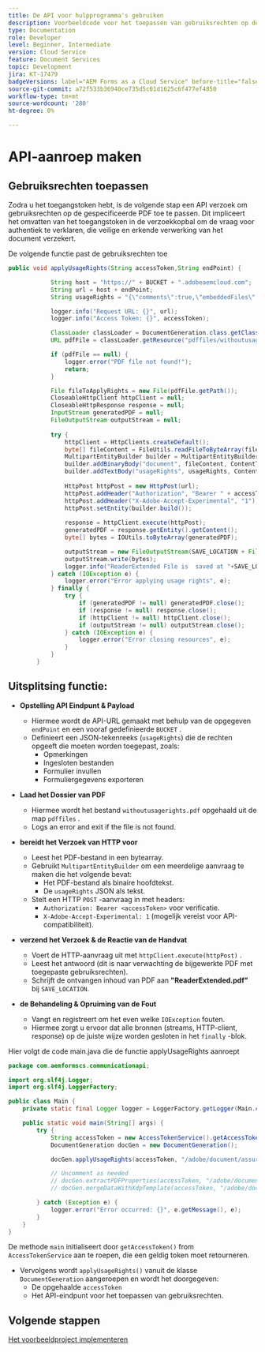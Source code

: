 ```yaml
---
title: De API voor hulpprogramma's gebruiken
description: Voorbeeldcode voor het toepassen van gebruiksrechten op de geleverde PDF
type: Documentation
role: Developer
level: Beginner, Intermediate
version: Cloud Service
feature: Document Services
topic: Development
jira: KT-17479
badgeVersions: label="AEM Forms as a Cloud Service" before-title="false"
source-git-commit: a72f533b36940ce735d5c01d1625c6f477ef4850
workflow-type: tm+mt
source-wordcount: '280'
ht-degree: 0%

---
```


# API-aanroep maken

## Gebruiksrechten toepassen

Zodra u het toegangstoken hebt, is de volgende stap een API verzoek om gebruiksrechten op de gespecificeerde PDF toe te passen. Dit impliceert het omvatten van het toegangstoken in de verzoekkopbal om de vraag voor authentiek te verklaren, die veilige en erkende verwerking van het document verzekert.

De volgende functie past de gebruiksrechten toe

```java
public void applyUsageRights(String accessToken,String endPoint) {

            String host = "https://" + BUCKET + ".adobeaemcloud.com";
            String url = host + endPoint;
            String usageRights = "{\"comments\":true,\"embeddedFiles\":true,\"formFillIn\":true,\"formDataExport\":true}";

            logger.info("Request URL: {}", url);
            logger.info("Access Token: {}", accessToken);

            ClassLoader classLoader = DocumentGeneration.class.getClassLoader();
            URL pdfFile = classLoader.getResource("pdffiles/withoutusagerights.pdf");

            if (pdfFile == null) {
                logger.error("PDF file not found!");
                return;
            }

            File fileToApplyRights = new File(pdfFile.getPath());
            CloseableHttpClient httpClient = null;
            CloseableHttpResponse response = null;
            InputStream generatedPDF = null;
            FileOutputStream outputStream = null;
            
            try {
                httpClient = HttpClients.createDefault();
                byte[] fileContent = FileUtils.readFileToByteArray(fileToApplyRights);
                MultipartEntityBuilder builder = MultipartEntityBuilder.create();
                builder.addBinaryBody("document", fileContent, ContentType.create("application/pdf"),fileToApplyRights.getName());
                builder.addTextBody("usageRights", usageRights, ContentType.APPLICATION_JSON);
                
                HttpPost httpPost = new HttpPost(url);
                httpPost.addHeader("Authorization", "Bearer " + accessToken);
                httpPost.addHeader("X-Adobe-Accept-Experimental", "1");
                httpPost.setEntity(builder.build());
                
                response = httpClient.execute(httpPost);
                generatedPDF = response.getEntity().getContent();
                byte[] bytes = IOUtils.toByteArray(generatedPDF);

                outputStream = new FileOutputStream(SAVE_LOCATION + File.separator + "ReaderExtended.pdf");
                outputStream.write(bytes);
                logger.info("ReaderExtended File is  saved at "+SAVE_LOCATION);
            } catch (IOException e) {
                logger.error("Error applying usage rights", e);
            } finally {
                try {
                    if (generatedPDF != null) generatedPDF.close();
                    if (response != null) response.close();
                    if (httpClient != null) httpClient.close();
                    if (outputStream != null) outputStream.close();
                } catch (IOException e) {
                    logger.error("Error closing resources", e);
                }
            }
        }
```

## Uitsplitsing functie:



* **Opstelling API Eindpunt &amp; Payload**
   * Hiermee wordt de API-URL gemaakt met behulp van de opgegeven `endPoint` en een vooraf gedefinieerde `BUCKET` .
   * Definieert een JSON-tekenreeks (`usageRights`) die de rechten opgeeft die moeten worden toegepast, zoals:
      * Opmerkingen
      * Ingesloten bestanden
      * Formulier invullen
      * Formuliergegevens exporteren

* **Laad het Dossier van PDF**
   * Hiermee wordt het bestand `withoutusagerights.pdf` opgehaald uit de map `pdffiles` .
   * Logs an error and exit if the file is not found.

* **bereidt het Verzoek van HTTP voor**
   * Leest het PDF-bestand in een bytearray.
   * Gebruikt `MultipartEntityBuilder` om een meerdelige aanvraag te maken die het volgende bevat:
      * Het PDF-bestand als binaire hoofdtekst.
      * De `usageRights` JSON als tekst.
   * Stelt een HTTP `POST` -aanvraag in met headers:
      * `Authorization: Bearer <accessToken>` voor verificatie.
      * `X-Adobe-Accept-Experimental: 1` (mogelijk vereist voor API-compatibiliteit).

* **verzend het Verzoek &amp; de Reactie van de Handvat**
   * Voert de HTTP-aanvraag uit met `httpClient.execute(httpPost)` .
   * Leest het antwoord (dit is naar verwachting de bijgewerkte PDF met toegepaste gebruiksrechten).
   * Schrijft de ontvangen inhoud van PDF aan **&quot;ReaderExtended.pdf&quot;** bij `SAVE_LOCATION`.

* **de Behandeling &amp; Opruiming van de Fout**
   * Vangt en registreert om het even welke `IOException` fouten.
   * Hiermee zorgt u ervoor dat alle bronnen (streams, HTTP-client, response) op de juiste wijze worden gesloten in het `finally` -blok.

Hier volgt de code main.java die de functie applyUsageRights aanroept

```java
package com.aemformscs.communicationapi;

import org.slf4j.Logger;
import org.slf4j.LoggerFactory;

public class Main {
    private static final Logger logger = LoggerFactory.getLogger(Main.class);

    public static void main(String[] args) {
        try {
            String accessToken = new AccessTokenService().getAccessToken();
            DocumentGeneration docGen = new DocumentGeneration();

            docGen.applyUsageRights(accessToken, "/adobe/document/assure/usagerights");

            // Uncomment as needed
            // docGen.extractPDFProperties(accessToken, "/adobe/document/extract/pdfproperties");
            // docGen.mergeDataWithXdpTemplate(accessToken, "/adobe/document/generate/pdfform");

        } catch (Exception e) {
            logger.error("Error occurred: {}", e.getMessage(), e);
        }
    }
}
```

De methode `main` initialiseert door `getAccessToken()` from `AccessTokenService` aan te roepen, die een geldig token moet retourneren.

* Vervolgens wordt `applyUsageRights()` vanuit de klasse `DocumentGeneration` aangeroepen en wordt het doorgegeven:
   * De opgehaalde `accessToken`
   * Het API-eindpunt voor het toepassen van gebruiksrechten.


## Volgende stappen

[Het voorbeeldproject implementeren](sample-project.md)
